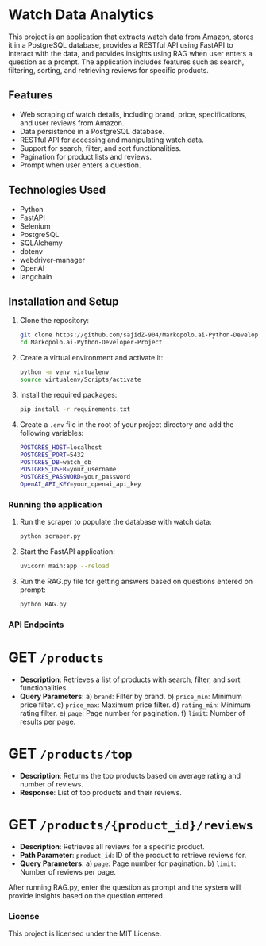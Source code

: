 # Watch Data Analytics

This project is an application that extracts watch data from Amazon, stores it in a PostgreSQL database, provides a RESTful API using FastAPI to interact with the data, and provides insights using RAG when user enters a question as a prompt. The application includes features such as search, filtering, sorting, and retrieving reviews for specific products.


## Features

- Web scraping of watch details, including brand, price, specifications, and user reviews from Amazon.
- Data persistence in a PostgreSQL database.
- RESTful API for accessing and manipulating watch data.
- Support for search, filter, and sort functionalities.
- Pagination for product lists and reviews.
- Prompt when user enters a question.

## Technologies Used

- Python
- FastAPI
- Selenium
- PostgreSQL
- SQLAlchemy
- dotenv
- webdriver-manager
- OpenAI
- langchain
  

## Installation and Setup

1. Clone the repository:
   ```bash
   git clone https://github.com/sajidZ-904/Markopolo.ai-Python-Developer-Project.git
   cd Markopolo.ai-Python-Developer-Project

2. Create a virtual environment and activate it:
   ```bash
   python -m venv virtualenv
   source virtualenv/Scripts/activate 

3. Install the required packages:
    ```bash
    pip install -r requirements.txt

4. Create a ```.env``` file in the root of your project directory and add the following variables:
   ```bash
   POSTGRES_HOST=localhost
   POSTGRES_PORT=5432
   POSTGRES_DB=watch_db
   POSTGRES_USER=your_username
   POSTGRES_PASSWORD=your_password
   OpenAI_API_KEY=your_openai_api_key

### Running the application
1. Run the scraper to populate the database with watch data:
   ```bash
   python scraper.py

2. Start the FastAPI application:
   ```bash
   uvicorn main:app --reload

3. Run the RAG.py file for getting answers based on questions entered on prompt:
   ```bash
   python RAG.py

### API Endpoints

# GET ```/products```
  - **Description**: Retrieves a list of products with search, filter, and sort functionalities.
  - **Query Parameters**:
        a) ```brand```: Filter by brand.
        b) ```price_min```: Minimum price filter.
        c) ```price_max```: Maximum price filter.
        d) ```rating_min```: Minimum rating filter.
        e) ```page```: Page number for pagination.
        f) ```limit```: Number of results per page.
    
# GET ```/products/top```
  - **Description**: Returns the top products based on average rating and number of reviews.
  - **Response**: List of top products and their reviews.
    
# GET ```/products/{product_id}/reviews```
  - **Description**: Retrieves all reviews for a specific product.
  - **Path Parameter**:
    ```product_id```: ID of the product to retrieve reviews for.
  - **Query Parameters**:
      a) ```page```: Page number for pagination.
      b) ```limit```: Number of reviews per page.

After running RAG.py, enter the question as prompt and the system will provide insights based on the question entered.

### License
This project is licensed under the MIT License.
